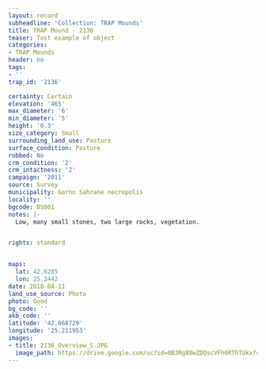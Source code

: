 ```yaml
---
layout: record
subheadline: 'Collection: TRAP Mounds'
title: TRAP Mound - 2136
teaser: Test example of object
categories:
- TRAP Mounds
header: no
tags:
- ''
trap_id: '2136'

certainty: Certain
elevation: '465'
max_diameter: '6'
min_diameter: '5'
height: '0.3'
size_category: Small
surrounding_land_use: Pasture
surface_condition: Pasture
robbed: No
crm_condition: '2'
crm_intactness: '2'
campaign: '2011'
source: Survey
municipality: Gorno Sahrane necropolis
locality: ''
bgcode: DS001
notes: |-
  Low, many small stones, two large rocks, vegetation.


rights: standard


maps:
  lat: 42.6285
  lon: 25.2442
date: 2018-04-11
land_use_source: Photo
photo: Good
bg_code: ''
akb_code: ''
latitude: '42.668729'
longitude: '25.211953'
images:
- title: 2136_Overview_S.JPG
  image_path: https://drive.google.com/uc?id=0B3Rg88wZDQscVFh6RThTUkxfcVU
---
```

